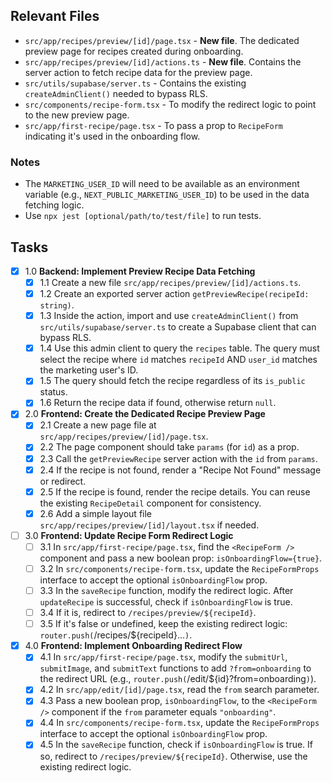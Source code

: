 ## Relevant Files

- `src/app/recipes/preview/[id]/page.tsx` - **New file**. The dedicated preview page for recipes created during onboarding.
- `src/app/recipes/preview/[id]/actions.ts` - **New file**. Contains the server action to fetch recipe data for the preview page.
- `src/utils/supabase/server.ts` - Contains the existing `createAdminClient()` needed to bypass RLS.
- `src/components/recipe-form.tsx` - To modify the redirect logic to point to the new preview page.
- `src/app/first-recipe/page.tsx` - To pass a prop to `RecipeForm` indicating it's used in the onboarding flow.

### Notes

- The `MARKETING_USER_ID` will need to be available as an environment variable (e.g., `NEXT_PUBLIC_MARKETING_USER_ID`) to be used in the data fetching logic.
- Use `npx jest [optional/path/to/test/file]` to run tests.

## Tasks

- [x] 1.0 **Backend: Implement Preview Recipe Data Fetching**
    - [x] 1.1 Create a new file `src/app/recipes/preview/[id]/actions.ts`.
    - [x] 1.2 Create an exported server action `getPreviewRecipe(recipeId: string)`.
    - [x] 1.3 Inside the action, import and use `createAdminClient()` from `src/utils/supabase/server.ts` to create a Supabase client that can bypass RLS.
    - [x] 1.4 Use this admin client to query the `recipes` table. The query must select the recipe where `id` matches `recipeId` AND `user_id` matches the marketing user's ID.
    - [x] 1.5 The query should fetch the recipe regardless of its `is_public` status.
    - [x] 1.6 Return the recipe data if found, otherwise return `null`.

- [x] 2.0 **Frontend: Create the Dedicated Recipe Preview Page**
    - [x] 2.1 Create a new page file at `src/app/recipes/preview/[id]/page.tsx`.
    - [x] 2.2 The page component should take `params` (for `id`) as a prop.
    - [x] 2.3 Call the `getPreviewRecipe` server action with the `id` from `params`.
    - [x] 2.4 If the recipe is not found, render a "Recipe Not Found" message or redirect.
    - [x] 2.5 If the recipe is found, render the recipe details. You can reuse the existing `RecipeDetail` component for consistency.
    - [x] 2.6 Add a simple layout file `src/app/recipes/preview/[id]/layout.tsx` if needed.

- [ ] 3.0 **Frontend: Update Recipe Form Redirect Logic**
    - [ ] 3.1 In `src/app/first-recipe/page.tsx`, find the `<RecipeForm />` component and pass a new boolean prop: `isOnboardingFlow={true}`.
    - [ ] 3.2 In `src/components/recipe-form.tsx`, update the `RecipeFormProps` interface to accept the optional `isOnboardingFlow` prop.
    - [ ] 3.3 In the `saveRecipe` function, modify the redirect logic. After `updateRecipe` is successful, check if `isOnboardingFlow` is true.
    - [ ] 3.4 If it is, redirect to `/recipes/preview/${recipeId}`.
    - [ ] 3.5 If it's false or undefined, keep the existing redirect logic: `router.push(`/recipes/${recipeId}...`)`.

- [x] 4.0 **Frontend: Implement Onboarding Redirect Flow**
    - [x] 4.1 In `src/app/first-recipe/page.tsx`, modify the `submitUrl`, `submitImage`, and `submitText` functions to add `?from=onboarding` to the redirect URL (e.g., `router.push(`/edit/${id}?from=onboarding`)`).
    - [x] 4.2 In `src/app/edit/[id]/page.tsx`, read the `from` search parameter.
    - [x] 4.3 Pass a new boolean prop, `isOnboardingFlow`, to the `<RecipeForm />` component if the `from` parameter equals `"onboarding"`.
    - [x] 4.4 In `src/components/recipe-form.tsx`, update the `RecipeFormProps` interface to accept the optional `isOnboardingFlow` prop.
    - [x] 4.5 In the `saveRecipe` function, check if `isOnboardingFlow` is true. If so, redirect to `/recipes/preview/${recipeId}`. Otherwise, use the existing redirect logic.
